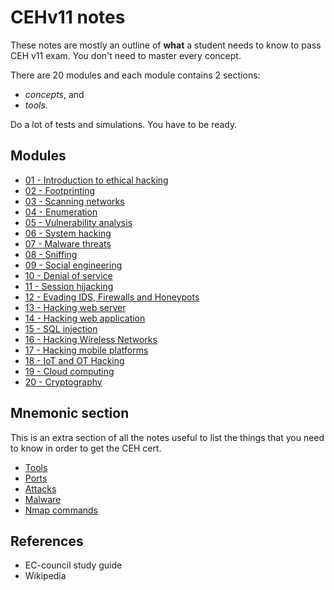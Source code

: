 # CEHv11 notes

These notes are mostly an outline of **what** a student needs to know to pass CEH v11 exam. You don't need to master every concept.

There are 20 modules and each module contains 2 sections:

- _concepts_, and
- _tools_.

Do a lot of tests and simulations. You have to be ready.

## Modules

- [01 - Introduction to ethical hacking](modules/01.md)
- [02 - Footprinting](modules/02.md)
- [03 - Scanning networks](modules/03.md)
- [04 - Enumeration](modules/04.md)
- [05 - Vulnerability analysis](modules/05.md)
- [06 - System hacking](modules/06.md)
- [07 - Malware threats](modules/07.md)
- [08 - Sniffing](modules/08.md)
- [09 - Social engineering](modules/09.md)
- [10 - Denial of service](modules/10.md)
- [11 - Session hijacking](modules/11.md)
- [12 - Evading IDS, Firewalls and Honeypots](modules/12.md)
- [13 - Hacking web server](modules/13.md)
- [14 - Hacking web application](modules/14.md)
- [15 - SQL injection](modules/15.md)
- [16 - Hacking Wireless Networks](modules/16.md)
- [17 - Hacking mobile platforms](modules/17.md)
- [18 - IoT and OT Hacking](modules/18.md)
- [19 - Cloud computing](modules/19.md)
- [20 - Cryptography](modules/20.md)

## Mnemonic section
This is an extra section of all the notes useful to list the things that you need to know in order to get the CEH cert.

- [Tools](extra/tools.md)
- [Ports](extra/ports.md)
- [Attacks](extra/attacks.md)
- [Malware](extra/malware.md)
- [Nmap commands](extra/nmap.md)

## References
- EC-council study guide
- Wikipedia